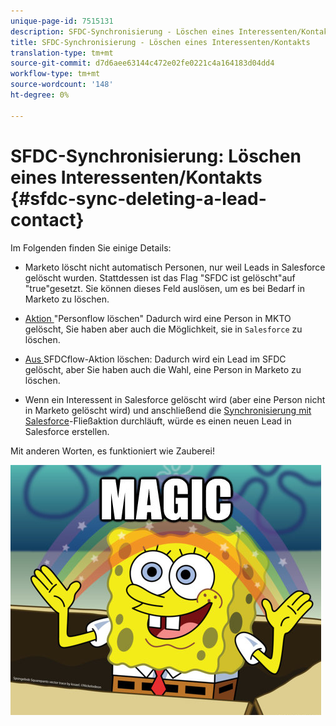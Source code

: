 ```yaml
---
unique-page-id: 7515131
description: SFDC-Synchronisierung - Löschen eines Interessenten/Kontakts - Marketing Docs - Produktdokumentation
title: SFDC-Synchronisierung - Löschen eines Interessenten/Kontakts
translation-type: tm+mt
source-git-commit: d7d6aee63144c472e02fe0221c4a164183d04dd4
workflow-type: tm+mt
source-wordcount: '148'
ht-degree: 0%

---
```



# SFDC-Synchronisierung: Löschen eines Interessenten/Kontakts {#sfdc-sync-deleting-a-lead-contact}

Im Folgenden finden Sie einige Details:

* Marketo löscht nicht automatisch Personen, nur weil Leads in Salesforce gelöscht wurden. Stattdessen ist das Flag &quot;SFDC ist gelöscht&quot;auf &quot;true&quot;gesetzt. Sie können dieses Feld auslösen, um es bei Bedarf in Marketo zu löschen.
* [Aktion ](../../../../product-docs/core-marketo-concepts/smart-campaigns/flow-actions/delete-person.md) &quot;Personflow löschen&quot; Dadurch wird eine Person in MKTO gelöscht, Sie haben aber auch die Möglichkeit, sie in `Salesforce` zu löschen.

* [Aus ](../../../../product-docs/core-marketo-concepts/smart-campaigns/salesforce-flow-actions/delete-person-from-sfdc.md) SFDCflow-Aktion löschen: Dadurch wird ein Lead im SFDC gelöscht, aber Sie haben auch die Wahl, eine Person in Marketo zu löschen.
* Wenn ein Interessent in Salesforce gelöscht wird (aber eine Person nicht in Marketo gelöscht wird) und anschließend die [Synchronisierung mit Salesforce](../../../../product-docs/core-marketo-concepts/smart-campaigns/salesforce-flow-actions/sync-person-to-sfdc.md)-Fließaktion durchläuft, würde es einen neuen Lead in Salesforce erstellen.

Mit anderen Worten, es funktioniert wie Zauberei!

![—](assets/image2015-5-20-15-3a3-3a27.png)

